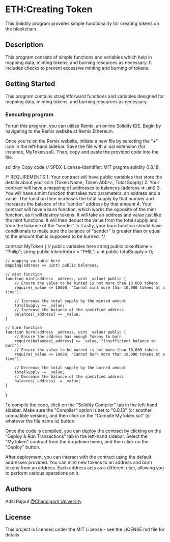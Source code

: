 # ETH:Creating Token 
This Solidity program provides simple functionality for creating tokens on the blockchain.

## Description
This program consists of simple functions and variables which help in mapping data, minting tokens, and burning resources as necessary. It includes checks to prevent excessive minting and burning of tokens.

## Getting Started
This program contains straightforward functions and variables designed for mapping data, minting tokens, and burning resources as necessary.

### Executing program
To run this program, you can utilize Remix, an online Solidity IDE. Begin by navigating to the Remix website at Remix Ethereum.

Once you're on the Remix website, initiate a new file by selecting the "+" icon in the left-hand sidebar. Save the file with a .sol extension (for instance, MyToken.sol). Then, copy and paste the provided code into the file.

solidity
Copy code
// SPDX-License-Identifier: MIT
pragma solidity 0.8.18;

/*
       REQUIREMENTS
    1. Your contract will have public variables that store the details about your coin (Token Name, Token Abbrv., Total Supply)
    2. Your contract will have a mapping of addresses to balances (address => uint)
    3. You will have a mint function that takes two parameters: an address and a value. 
       The function then increases the total supply by that number and increases the balance 
       of the “sender” address by that amount
    4. Your contract will have a burn function, which works the opposite of the mint function, as it will destroy tokens. 
       It will take an address and value just like the mint functions. It will then deduct the value from the total supply 
       and from the balance of the “sender”.
    5. Lastly, your burn function should have conditionals to make sure the balance of "sender" is greater than or equal 
       to the amount that is supposed to be burned.
*/


contract MyToken {
    // public variables here
    string public tokenName = "Philip";
    string public tokenAbbrv = "PHIL";
    uint public totalSupply = 0;

    // mapping variable here
    mapping(address => uint) public balances; 

    // mint function
    function mint(address _address, uint _value) public {
        // Ensure the value to be minted is not more than 10,000 tokens
        require(_value <= 10000, "Cannot mint more than 10,000 tokens at a time");

        // Increase the total supply by the minted amount
        totalSupply += _value;
        // Increase the balance of the specified address
        balances[_address] += _value;
    }

    // burn function
    function burn(address _address, uint _value) public {
        // Ensure the address has enough tokens to burn
        require(balances[_address] >= _value, "Insufficient balance to burn");
        // Ensure the value to be burned is not more than 10,000 tokens
        require(_value <= 10000, "Cannot burn more than 10,000 tokens at a time");

        // Decrease the total supply by the burned amount
        totalSupply -= _value;
        // Decrease the balance of the specified address
        balances[_address] -= _value;
    }
}


To compile the code, click on the "Solidity Compiler" tab in the left-hand sidebar. Make sure the "Compiler" option is set to "0.8.18" (or another compatible version), and then click on the "Compile MyToken.sol" (or whatever the file name is) button.

Once the code is compiled, you can deploy the contract by clicking on the "Deploy & Run Transactions" tab in the left-hand sidebar. Select the "MyToken" contract from the dropdown menu, and then click on the "Deploy" button.

After deployment, you can interact with the contract using the default addresses provided. You can mint new tokens to an address and burn tokens from an address. Each address acts as a different user, allowing you to perform various operations on it.

## Authors

Aditi Rajput
[@Chandigarh University](https://www.linkedin.com/in/aditi-rajput-b9360720b/)


## License

This project is licensed under the MIT License - see the LICENSE.md file for details
